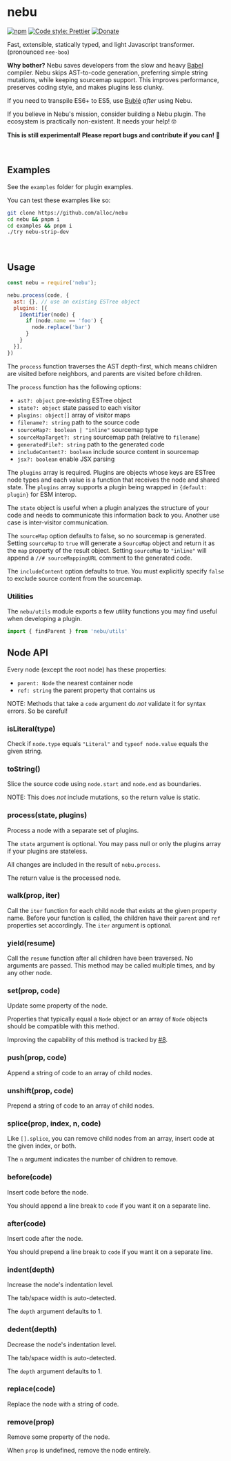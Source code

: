 # nebu

[![npm](https://img.shields.io/npm/v/nebu.svg)](https://www.npmjs.com/package/nebu)
[![Code style: Prettier](https://img.shields.io/badge/code_style-prettier-ff69b4.svg)](https://github.com/prettier/prettier)
[![Donate](https://img.shields.io/badge/Donate-PayPal-green.svg)](https://paypal.me/alecdotbiz)

Fast, extensible, statically typed, and light Javascript transformer. (pronounced `nee-boo`)

**Why bother?** Nebu saves developers from the slow and heavy [Babel][1] compiler. Nebu skips AST-to-code generation, preferring simple string mutations, while keeping sourcemap support. This improves performance, preserves coding style, and makes plugins less clunky.

If you need to transpile ES6+ to ES5, use [Bublé][2] *after* using Nebu.

If you believe in Nebu's mission, consider building a Nebu plugin. The ecosystem is practically non-existent. It needs your help! 🤓

**This is still experimental! Please report bugs and contribute if you can!** 🙂

[1]: https://github.com/babel/babel
[2]: https://github.com/Rich-Harris/buble

&nbsp;

## Examples

See the `examples` folder for plugin examples.

You can test these examples like so:

```sh
git clone https://github.com/alloc/nebu
cd nebu && pnpm i
cd examples && pnpm i
./try nebu-strip-dev
```

&nbsp;

## Usage

```js
const nebu = require('nebu');

nebu.process(code, {
  ast: {}, // use an existing ESTree object
  plugins: [{
    Identifier(node) {
      if (node.name == 'foo') {
        node.replace('bar')
      }
    }
  }],
})
```

The `process` function traverses the AST depth-first, which means children are
visited before neighbors, and parents are visited before children.

The `process` function has the following options:
- `ast?: object` pre-existing ESTree object
- `state?: object` state passed to each visitor
- `plugins: object[]` array of visitor maps
- `filename?: string` path to the source code
- `sourceMap?: boolean | "inline"` sourcemap type
- `sourceMapTarget?: string` sourcemap path (relative to `filename`)
- `generatedFile?: string` path to the generated code
- `includeContent?: boolean` include source content in sourcemap
- `jsx?: boolean` enable JSX parsing

The `plugins` array is required. Plugins are objects whose keys are ESTree node types and each value is a function that receives the node and shared state. The `plugins` array supports a plugin being wrapped in `{default: plugin}` for ESM interop.

The `state` object is useful when a plugin analyzes the structure of your code and needs to communicate this information back to you. Another use case is inter-visitor communication.

The `sourceMap` option defaults to false, so no sourcemap is generated. Setting `sourceMap` to `true` will generate a `SourceMap` object and return it as the `map` property of the result object. Setting `sourceMap` to `"inline"` will append a `//# sourceMappingURL` comment to the generated code.

The `includeContent` option defaults to true. You must explicitly specify `false` to exclude source content from the sourcemap.

### Utilities

The `nebu/utils` module exports a few utility functions you may find useful when developing a plugin.

```js
import { findParent } from 'nebu/utils'
```

## Node API

Every node (except the root node) has these properties:
- `parent: Node` the nearest container node
- `ref: string` the parent property that contains us

NOTE: Methods that take a `code` argument do *not* validate it for syntax errors. So be careful!

### isLiteral(type)

Check if `node.type` equals `"Literal"` and `typeof node.value` equals the given string.

### toString()

Slice the source code using `node.start` and `node.end` as boundaries.

NOTE: This does *not* include mutations, so the return value is static.

### process(state, plugins)

Process a node with a separate set of plugins.

The `state` argument is optional. You may pass null or only the plugins array if your plugins are stateless.

All changes are included in the result of `nebu.process`.

The return value is the processed node.

### walk(prop, iter)

Call the `iter` function for each child node that exists at the given property name. Before your function is called, the children have their `parent` and `ref` properties set accordingly. The `iter` argument is optional.

### yield(resume)

Call the `resume` function after all children have been traversed. No arguments are passed. This method may be called multiple times, and by any other node.

### set(prop, code)

Update some property of the node.

Properties that typically equal a `Node` object or an array of `Node` objects should be compatible with this method.

Improving the capability of this method is tracked by [#8](https://github.com/aleclarson/nebu/issues/8).

### push(prop, code)

Append a string of code to an array of child nodes.

### unshift(prop, code)

Prepend a string of code to an array of child nodes.

### splice(prop, index, n, code)

Like `[].splice`, you can remove child nodes from an array, insert code at the given index, or both.

The `n` argument indicates the number of children to remove.

### before(code)

Insert code before the node.

You should append a line break to `code` if you want it on a separate line.

### after(code)

Insert code after the node.

You should prepend a line break to `code` if you want it on a separate line.

### indent(depth)

Increase the node's indentation level.

The tab/space width is auto-detected.

The `depth` argument defaults to 1.

### dedent(depth)

Decrease the node's indentation level.

The tab/space width is auto-detected.

The `depth` argument defaults to 1.

### replace(code)

Replace the node with a string of code.

### remove(prop)

Remove some property of the node.

When `prop` is undefined, remove the node entirely.
